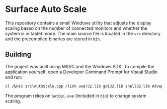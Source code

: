 # Surface Auto Scale

This repository contains a small Windows utility that adjusts the display scaling based on the number of connected monitors and whether the system is in tablet mode. The main source file is located in the `src` directory and the precompiled binaries are stored in `bin`.

## Building

The project was built using MSVC and the Windows SDK. To compile the application yourself, open a Developer Command Prompt for Visual Studio and run:

```bash
cl /EHsc src\AutoScale.cpp /link user32.lib gdi32.lib shell32.lib Advapi32.lib
```

The program relies on `SetDpi.exe` (included in `bin`) to change system scaling.
